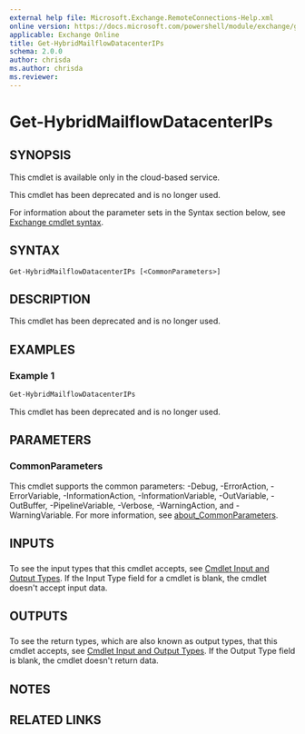 ```yaml
---
external help file: Microsoft.Exchange.RemoteConnections-Help.xml
online version: https://docs.microsoft.com/powershell/module/exchange/get-hybridmailflowdatacenterips
applicable: Exchange Online
title: Get-HybridMailflowDatacenterIPs
schema: 2.0.0
author: chrisda
ms.author: chrisda
ms.reviewer:
---
```


# Get-HybridMailflowDatacenterIPs

## SYNOPSIS
This cmdlet is available only in the cloud-based service.

This cmdlet has been deprecated and is no longer used.

For information about the parameter sets in the Syntax section below, see [Exchange cmdlet syntax](https://docs.microsoft.com/powershell/exchange/exchange-cmdlet-syntax).

## SYNTAX

```
Get-HybridMailflowDatacenterIPs [<CommonParameters>]
```

## DESCRIPTION
This cmdlet has been deprecated and is no longer used.

## EXAMPLES

### Example 1
```powershell
Get-HybridMailflowDatacenterIPs
```

This cmdlet has been deprecated and is no longer used.

## PARAMETERS

### CommonParameters
This cmdlet supports the common parameters: -Debug, -ErrorAction, -ErrorVariable, -InformationAction, -InformationVariable, -OutVariable, -OutBuffer, -PipelineVariable, -Verbose, -WarningAction, and -WarningVariable. For more information, see [about_CommonParameters](https://go.microsoft.com/fwlink/p/?LinkID=113216).

## INPUTS

###  
To see the input types that this cmdlet accepts, see [Cmdlet Input and Output Types](https://go.microsoft.com/fwlink/p/?linkId=616387). If the Input Type field for a cmdlet is blank, the cmdlet doesn't accept input data.

## OUTPUTS

###  
To see the return types, which are also known as output types, that this cmdlet accepts, see [Cmdlet Input and Output Types](https://go.microsoft.com/fwlink/p/?linkId=616387). If the Output Type field is blank, the cmdlet doesn't return data.

## NOTES

## RELATED LINKS
